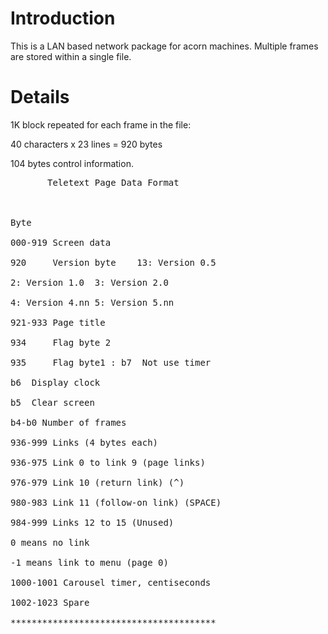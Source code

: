 # Introduction #

This is a LAN based network package for acorn machines.  Multiple frames are stored within a single file.


# Details #

1K block repeated for each frame in the file:

40 characters x 23 lines = 920 bytes

104 bytes control information.

<pre>       Teletext Page Data Format<br>
<br>
Byte<br>
000-919 Screen data<br>
920     Version byte    13: Version 0.5<br>
2: Version 1.0  3: Version 2.0<br>
4: Version 4.nn 5: Version 5.nn<br>
921-933 Page title<br>
934     Flag byte 2<br>
935     Flag byte1 : b7  Not use timer<br>
b6  Display clock<br>
b5  Clear screen<br>
b4-b0 Number of frames<br>
936-999 Links (4 bytes each)<br>
936-975 Link 0 to link 9 (page links)<br>
976-979 Link 10 (return link) (^)<br>
980-983 Link 11 (follow-on link) (SPACE)<br>
984-999 Links 12 to 15 (Unused)<br>
0 means no link<br>
-1 means link to menu (page 0)<br>
1000-1001 Carousel timer, centiseconds<br>
1002-1023 Spare<br>
***************************************<br>
</pre>